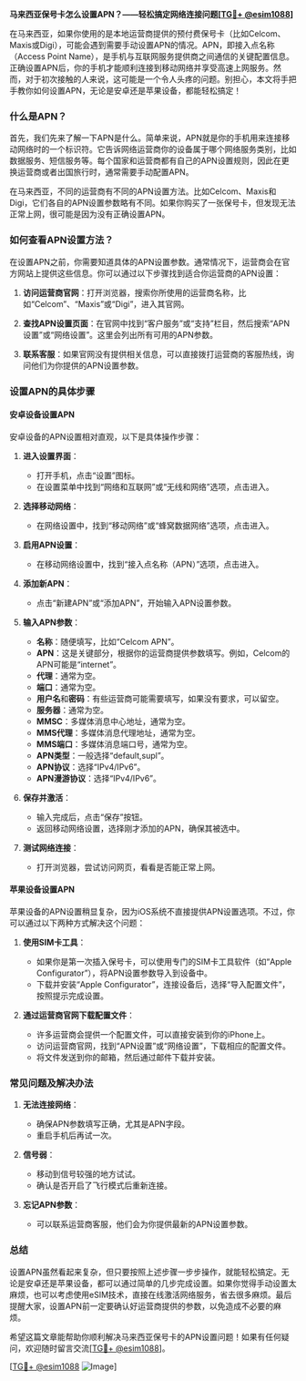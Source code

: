 **马来西亚保号卡怎么设置APN？——轻松搞定网络连接问题[[TG💪+ @esim1088](https://t.me/s/esim1088)]**

在马来西亚，如果你使用的是本地运营商提供的预付费保号卡（比如Celcom、Maxis或Digi），可能会遇到需要手动设置APN的情况。APN，即接入点名称（Access Point Name），是手机与互联网服务提供商之间通信的关键配置信息。正确设置APN后，你的手机才能顺利连接到移动网络并享受高速上网服务。然而，对于初次接触的人来说，这可能是一个令人头疼的问题。别担心，本文将手把手教你如何设置APN，无论是安卓还是苹果设备，都能轻松搞定！

### 什么是APN？

首先，我们先来了解一下APN是什么。简单来说，APN就是你的手机用来连接移动网络时的一个标识符。它告诉网络运营商你的设备属于哪个网络服务类别，比如数据服务、短信服务等。每个国家和运营商都有自己的APN设置规则，因此在更换运营商或者出国旅行时，通常需要手动配置APN。

在马来西亚，不同的运营商有不同的APN设置方法。比如Celcom、Maxis和Digi，它们各自的APN设置参数略有不同。如果你购买了一张保号卡，但发现无法正常上网，很可能是因为没有正确设置APN。

### 如何查看APN设置方法？

在设置APN之前，你需要知道具体的APN设置参数。通常情况下，运营商会在官方网站上提供这些信息。你可以通过以下步骤找到适合你运营商的APN设置：

1. **访问运营商官网**：打开浏览器，搜索你所使用的运营商名称，比如“Celcom”、“Maxis”或“Digi”，进入其官网。
   
2. **查找APN设置页面**：在官网中找到“客户服务”或“支持”栏目，然后搜索“APN设置”或“网络设置”。这里会列出所有可用的APN参数。

3. **联系客服**：如果官网没有提供相关信息，可以直接拨打运营商的客服热线，询问他们为你提供的APN设置参数。

### 设置APN的具体步骤

#### 安卓设备设置APN

安卓设备的APN设置相对直观，以下是具体操作步骤：

1. **进入设置界面**：
   - 打开手机，点击“设置”图标。
   - 在设置菜单中找到“网络和互联网”或“无线和网络”选项，点击进入。

2. **选择移动网络**：
   - 在网络设置中，找到“移动网络”或“蜂窝数据网络”选项，点击进入。

3. **启用APN设置**：
   - 在移动网络设置中，找到“接入点名称（APN）”选项，点击进入。

4. **添加新APN**：
   - 点击“新建APN”或“添加APN”，开始输入APN设置参数。

5. **输入APN参数**：
   - **名称**：随便填写，比如“Celcom APN”。
   - **APN**：这是关键部分，根据你的运营商提供参数填写。例如，Celcom的APN可能是“internet”。
   - **代理**：通常为空。
   - **端口**：通常为空。
   - **用户名**和**密码**：有些运营商可能需要填写，如果没有要求，可以留空。
   - **服务器**：通常为空。
   - **MMSC**：多媒体消息中心地址，通常为空。
   - **MMS代理**：多媒体消息代理地址，通常为空。
   - **MMS端口**：多媒体消息端口号，通常为空。
   - **APN类型**：一般选择“default,supl”。
   - **APN协议**：选择“IPv4/IPv6”。
   - **APN漫游协议**：选择“IPv4/IPv6”。

6. **保存并激活**：
   - 输入完成后，点击“保存”按钮。
   - 返回移动网络设置，选择刚才添加的APN，确保其被选中。

7. **测试网络连接**：
   - 打开浏览器，尝试访问网页，看看是否能正常上网。

#### 苹果设备设置APN

苹果设备的APN设置稍显复杂，因为iOS系统不直接提供APN设置选项。不过，你可以通过以下两种方式解决这个问题：

1. **使用SIM卡工具**：
   - 如果你是第一次插入保号卡，可以使用专门的SIM卡工具软件（如“Apple Configurator”），将APN设置参数导入到设备中。
   - 下载并安装“Apple Configurator”，连接设备后，选择“导入配置文件”，按照提示完成设置。

2. **通过运营商官网下载配置文件**：
   - 许多运营商会提供一个配置文件，可以直接安装到你的iPhone上。
   - 访问运营商官网，找到“APN设置”或“网络设置”，下载相应的配置文件。
   - 将文件发送到你的邮箱，然后通过邮件下载并安装。

### 常见问题及解决办法

1. **无法连接网络**：
   - 确保APN参数填写正确，尤其是APN字段。
   - 重启手机后再试一次。

2. **信号弱**：
   - 移动到信号较强的地方试试。
   - 确认是否开启了飞行模式后重新连接。

3. **忘记APN参数**：
   - 可以联系运营商客服，他们会为你提供最新的APN设置参数。

### 总结

设置APN虽然看起来复杂，但只要按照上述步骤一步步操作，就能轻松搞定。无论是安卓还是苹果设备，都可以通过简单的几步完成设置。如果你觉得手动设置太麻烦，也可以考虑使用eSIM技术，直接在线激活网络服务，省去很多麻烦。最后提醒大家，设置APN前一定要确认好运营商提供的参数，以免造成不必要的麻烦。

希望这篇文章能帮助你顺利解决马来西亚保号卡的APN设置问题！如果有任何疑问，欢迎随时留言交流[[TG💪+ @esim1088](https://t.me/s/esim1088)]。

[[TG💪+ @esim1088](https://t.me/s/esim1088) ![Image](https://i.postimg.cc/4NQfJmqS/Snipaste-2025-05-13-00-14-12.png)]